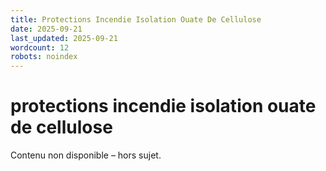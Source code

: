 ```yaml
---
title: Protections Incendie Isolation Ouate De Cellulose
date: 2025-09-21
last_updated: 2025-09-21
wordcount: 12
robots: noindex
---
```


# protections incendie isolation ouate de cellulose

Contenu non disponible – hors sujet.